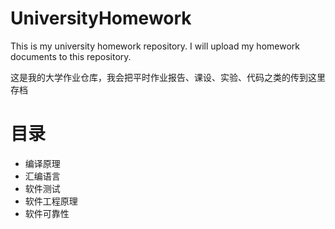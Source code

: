 # UniversityHomework
This is my university homework repository. I will upload my homework documents to this repository.

这是我的大学作业仓库，我会把平时作业报告、课设、实验、代码之类的传到这里存档

# 目录
- 编译原理
- 汇编语言
- 软件测试
- 软件工程原理
- 软件可靠性